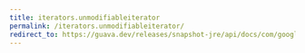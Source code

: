 ```yaml
---
title: iterators.unmodifiableiterator
permalink: /iterators.unmodifiableiterator/
redirect_to: https://guava.dev/releases/snapshot-jre/api/docs/com/google/common/collect/Iterators.html#unmodifiableIterator-java.util.Iterator-
---
```

